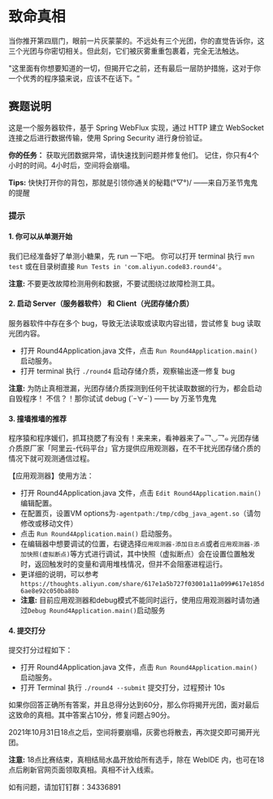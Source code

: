 # 致命真相
当你推开第四扇门，眼前一片灰蒙蒙的。不远处有三个光团，你的直觉告诉你，这三个光团与你密切相关。但此刻，它们被灰雾重重包裹着，完全无法触达。

"这里面有你想要知道的一切，但揭开它之前，还有最后一层防护措施，这对于你一个优秀的程序猿来说，应该不在话下。“

## 赛题说明
这是一个服务器软件，基于 Spring WebFlux 实现，通过 HTTP 建立 WebSocket 连接之后进行数据传输，使用 Spring Security 进行身份验证。

**你的任务：**
获取光团数据异常，请快速找到问题并修复他们。
记住，你只有4个小时的时间。4小时后，空间将会崩塌。

**Tips:**
快快打开你的背包，那就是引领你通关的秘籍(°▽°)/ ——来自万圣节鬼鬼的提醒

### 提示
#### 1. 你可以从单测开始
我们已经准备好了单测小糖果，先 run 一下吧。
你可以打开 terminal 执行 `mvn test` 或在目录树直接 `Run Tests in 'com.aliyun.code83.round4'`。

**注意:**
不要更改故障检测用例和数据，不要试图绕过故障检测工具。

#### 2. 启动 Server（服务器软件） 和 Client（光团存储介质）
服务器软件中存在多个 bug，导致无法读取或读取内容出错，尝试修复 bug 读取光团内容。

- 打开 Round4Application.java 文件，点击 `Run Round4Application.main()` 启动服务。
- 打开 terminal 执行 `./round4` 启动存储介质，观察输出逐一修复 bug

**注意:**
为防止真相泄漏，光团存储介质探测到任何干扰读取数据的行为，都会启动自毁程序！
不信？！那你试试 debug (´ｰ∀ｰ`) —— by 万圣节鬼鬼

#### 3. 撞墙推墙的推荐
程序猿和程序媛们，抓耳挠腮了有没有！来来来，看神器来了๑乛◡乛๑
光团存储介质原厂家「阿里云-代码平台」官方提供应用观测器，在不干扰光团存储介质的情况下就可观测通信过程。

【应用观测器】使用方法：
-   打开 Round4Application.java 文件，点击 `Edit Round4Application.main()` 编辑配置。
-   在配置页，设置VM options为`-agentpath:/tmp/cdbg_java_agent.so`（请勿修改或移动文件）
-   点击 `Run Round4Application.main()` 启动服务。
-   在编辑器中想要调试的位置，右键选择`应用观测器-添加日志点`或者`应用观测器-添加快照(虚拟断点)`等方式进行调试，其中快照（虚拟断点）会在设置位置触发时，返回触发时的变量和调用堆栈情况，但并不会阻塞进程运行。
-   更详细的说明，可以参考`https://thoughts.aliyun.com/share/617e1a5b727f03001a11a099#617e185d6ae8e92c050ba88b`
-   **注意:**
目前应用观测器和debug模式不能同时运行，使用应用观测器时请勿通过`Debug Round4Application.main()`启动服务

#### 4. 提交打分

提交打分过程如下：
- 打开 Round4Application.java 文件，点击 `Run Round4Application.main()` 启动服务。
- 打开 Terminal 执行 `./round4 --submit` 提交打分，过程预计 10s

如果你回答正确所有答案，并且总得分达到60分，那么你将揭开光团，面对最后这致命的真相。其中答案占10分，修复问题占90分。

2021年10月31日18点之后，空间将要崩塌，灰雾也将散去，再次提交即可揭开光团。


**注意:**
18点比赛结束，真相结局水晶开放给所有选手，除在 WebIDE 内，也可在18点后刷新官网页面领取真相。真相不计入线索。

如有问题，请加钉钉群：34336891